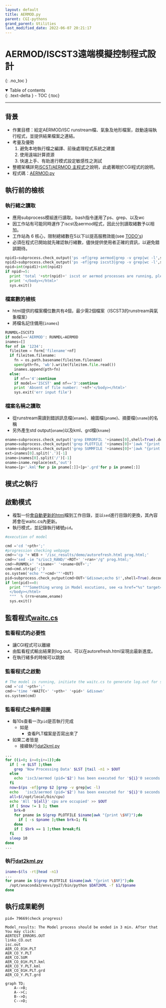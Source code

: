 ```yaml
---
layout: default
title: AERMOD.py
parent: CGI-pythons
grand_parent: Utilities
last_modified_date: 2022-06-07 20:21:17
---
```


# AERMOD/ISCST3遠端模擬控制程式設計
{: .no_toc }

<details open markdown="block">
  <summary>
    Table of contents
  </summary>
  {: .text-delta }
- TOC
{:toc}
</details>

---
## 背景
- 作業目標：給定AERMOD/ISC runstream檔、氣象及地形檔案，啟動遠端執行程式，並提供結果檔案之連結。
- 考量及優勢
  1. 避免本地執行檔之編譯、前後處理程式系統之建置
  1. 使用遠端計算資源
  1. 快速上手、有助進行模式設定敏感性之測試
- 整體架構詳見[ISCST/AERMOD 主程式](https://sinotec2.github.io/Focus-on-Air-Quality/PlumeModels/RemoteSystem/main/)之說明，此處著眼於CGI程式的說明。
- 程式碼：[AERMOD.py](https://github.com/sinotec2/CGI_Pythons/blob/main/isc/AERMOD.py)

## 執行前的檢核
### 執行緒之讀取
- 應用subprocess模組進行讀取。bash指令運用了ps、grep、以及wc
- 因工作站有可能同時運作了iscst及aermod程式，因此分別讀取緒數予以相加。
- 工作站為 6 核心，限制總緒數在5以下以提高服務效能(see [TODO's]())
- 必須在程式已開始就先確認執行緒數，儘快提供使用者正確的資訊，以避免錯誤期待。

```python
npid1=subprocess.check_output('ps -ef|grep aermod|grep -v grep|wc -l',shell=True).decode('utf8').strip('\n')
npid2=subprocess.check_output('ps -ef|grep iscst3|grep -v grep|wc -l',shell=True).decode('utf8').strip('\n')
npid=int(npid1)+int(npid2)
if npid>=5:
  print 'total '+str(npid)+' iscst or aermod processes are running, please wait. </br>'
  print '</body></html>'
  sys.exit()
```

### 檔案數的檢核
- html提供的檔案欄位數共有4個，最少需2個檔案（ISCST3的runstream與氣象檔案）
- 將檔名記住備用(`inames`)
```python
RUNMDL=ISCST3
if model=='AERMOD': RUNMDL=AERMOD
inames=[]
for nf in '1234':
  fileitem = form['filename'+nf]
  if fileitem.filename:
    fn = os.path.basename(fileitem.filename)
    open(pth+fn, 'wb').write(fileitem.file.read())
    inames.append(pth+fn)
  else:
    if nf=='4':continue
    if model=='ISCST' and nf=='3':continue
    print 'Absent of file number: '+nf+'</body></html>'
    sys.exit('err input file')
```
### 檔案名稱之讀取
- 從runstream需讀到錯誤訊息檔(`ename`)、繪圖檔(`pname`)、摘要檔(`sname`)的名稱
- 另外產生std output(`oname`)以及kml、grd檔(`kname`)

```python
ename=subprocess.check_output('grep ERRORFIL '+inames[0],shell=True).decode('utf8').strip('\n').split()[1]
pname=subprocess.check_output('grep PLOTFILE '+inames[0]+'|awk "{print \$NF}"',shell=True).decode('utf8').strip('\n').split()
sname=subprocess.check_output('grep SUMMFILE '+inames[0]+'|awk "{print \$NF}"',shell=True).decode('utf8').strip('\n').split()
ext=inames[0].split('.')[-1]
iname=inames[0].split('/')[-1]
oname=iname.replace(ext,'out')
kname=[p+'.kml'for p in pname[:]]+[p+'.grd'for p in pname[:]]
```
## 模式之執行
## 啟動模式
- 複製一份[會自動更新的html](https://sinotec2.github.io/Focus-on-Air-Quality/utilities/Graphics/HTML/autorefresh/)檔到工作目錄，並以`sed`進行目錄的更換，其內容將會在waitc.cs內更新。
- 執行模式，並記錄執行緒號`pid`。

```python
#execution of model

cmd ='cd '+pth+';'
#progression checking webpage
cmd+='cp '+ WEB + '/isc_results/demo/autorefresh.html prog.html;'
cmd+='sed -ie "s/isc3_RAND/'+ROT+'_'+ran+'/g" prog.html;'
cmd+=RUNMDL+' '+iname+' '+oname+OUT+';'
cmd=cmd.strip(';')
os.system('echo "'+cmd+'"'+OUT)
pid=subprocess.check_output(cmd+OUT+'&disown;echo $!',shell=True).decode('utf8').strip('\n')
if len(pid)==0:
  print """Something wrong in Model excutions, see <a href="%s" target="_blank">%s</a>
  </body></html>
  """  % (rrn+ename,ename)
  sys.exit()
```
## 監看程式[waitc.cs](https://sinotec2.github.io/Focus-on-Air-Quality/utilities/CGI-pythons/waitc_cs.txt)

### 監看程式的必要性
- 讓CGI程式可以離線
- 由監看程式輸出結果到log.out、可以在autorefresh.html呈現出最新進度。
- 在執行緒多的時候可以跳脫

### 監看程式之啟動

```python
# The model is running, initiate the waitc.cs to generate log.out for showing progress
cmd ='cd '+pth+';'
cmd+='time '+WAITC+' '+pth+' '+pid+' &disown'
os.system(cmd)
```
### 監看程式之條件迴圈

- 每10s查看一次`pid`是否執行完成
  - 如是
    - 查看PLT檔案是否寫出來了
- 如果二者皆是
  - 接續執行[dat2kml.py](https://sinotec2.github.io/Focus-on-Air-Quality/utilities/GIS/wr_kml/#dat2kml)

```bash
...
for ((i=0; i>=0;i+=1));do
  if [ -e $LST ];then 
    grep 'Now Processing Data' $LST |tail -n1 > $OUT
  else
    echo 'isc3/aermod (pid='$2') has been executed for '${i}'0 seconds' >> $OUT
  fi
  now=$(ps -ef|grep $2 |grep -v grep|wc -l)  
  echo   'isc3/aermod (pid='$2') has been executed for '${i}'0 seconds' >> $OUT
  all=$(/opt/local/bin/cpu)
  echo 'All '${all}' cpu are occupied' >> $OUT
  if [ $now != 1 ]; then 
    brk=0
    for pname in $(grep PLOTFILE $iname|awk "{print \$NF}");do
      if [ -s $pname ];then brk=1; fi
    done 
    if [ $brk == 1 ];then break;fi
  fi
  sleep 10 
done
...
```
### 執行[dat2kml.py](https://sinotec2.github.io/Focus-on-Air-Quality/utilities/GIS/wr_kml/#dat2kml)

```bash
iname=$(ls -rt|head -n1)
...
for pname in $(grep PLOTFILE $iname|awk "{print \$NF}");do
  /opt/anaconda3/envs/py27/bin/python $DAT2KML -f $1/$pname
done
```

## 執行成果範例

```
pid= 79669(check progress)

Model_results: The Model process should be ended in 3 min. After that You may click:
AERTEST_ERRORS.OUT
linko_CO.out
isc.out
AER_CO_01H.PLT
AER_CO_Y.PLT
AER_CO.SUM
AER_CO_01H.PLT.kml
AER_CO_Y.PLT.kml
AER_CO_01H.PLT.grd
AER_CO_Y.PLT.grd
```

```mermaid
graph TD;
    A-->B;
    A-->C;
    B-->D;
    C-->D;
```